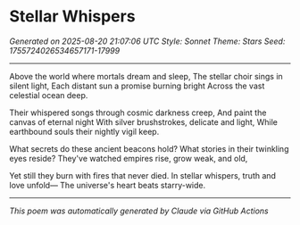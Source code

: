 # Stellar Whispers

*Generated on 2025-08-20 21:07:06 UTC*
*Style: Sonnet*
*Theme: Stars*
*Seed: 1755724026534657171-17999*

---

Above the world where mortals dream and sleep,
The stellar choir sings in silent light,
Each distant sun a promise burning bright
Across the vast celestial ocean deep.

Their whispered songs through cosmic darkness creep,
And paint the canvas of eternal night
With silver brushstrokes, delicate and light,
While earthbound souls their nightly vigil keep.

What secrets do these ancient beacons hold?
What stories in their twinkling eyes reside?
They've watched empires rise, grow weak, and old,

Yet still they burn with fires that never died.
In stellar whispers, truth and love unfold—
The universe's heart beats starry-wide.

---

*This poem was automatically generated by Claude via GitHub Actions*